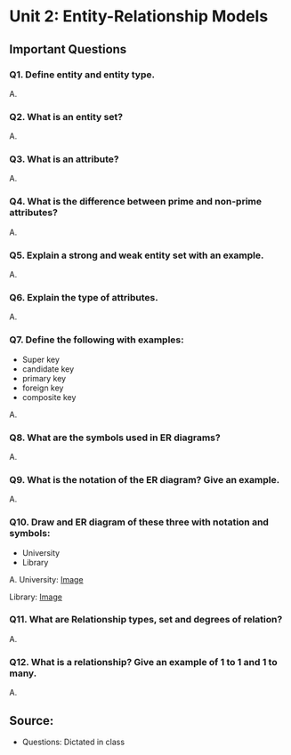 # Unit 2: Entity-Relationship Models

## Important Questions

### Q1. Define entity and entity type.
A. 
### Q2. What is an entity set?
A. 
### Q3. What is an attribute?
A. 
### Q4. What is the difference between prime and non-prime attributes?
A. 
### Q5. Explain a strong and weak entity set with an example.
A. 
### Q6. Explain the type of attributes.
A. 
### Q7. Define the following with examples:
- Super key
- candidate key 
- primary key 
- foreign key
- composite key

A. 
### Q8. What are the symbols used in ER diagrams?
A. 
### Q9. What is the notation of the ER diagram? Give an example.
A. 
### Q10. Draw and ER diagram of these three with notation and symbols:
- University
- Library

A. University: [Image](assets/university.svg)

Library: [Image](assets/library.svg)

### Q11. What are Relationship types, set and degrees of relation?
A. 
### Q12. What is a relationship? Give an example of 1 to 1 and 1 to many.
A. 

## Source:
- Questions: Dictated in class
